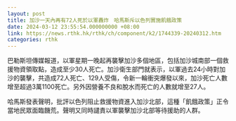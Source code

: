 ```yaml
---
layout: post
title: 加沙一天內再有72人死於以軍轟炸　哈馬斯斥以色列實施飢餓政策
date: 2024-03-12 23:55:54.000000000 +08:00
link: https://news.rthk.hk/rthk/ch/component/k2/1744339-20240312.htm
categories: rthk
---
```


巴勒斯坦傳媒報道，以軍星期一晚起再襲擊加沙多個地區，包括加沙城南部一個救援物資領取點，造成至少30人死亡。加沙衛生部門就表示，以軍過去24小時對加沙的襲擊，共造成72人死亡、129人受傷，令新一輪衝突爆發以來，加沙死亡人數增至超過3萬1100死亡。另外因營養不良和脫水而死亡的人數就增至27人。

哈馬斯發表聲明，批評以色列阻止救援物資進入加沙北部，這種「飢餓政策」正令當地民眾面臨饑荒。聲明又同時譴責以軍襲擊加沙北部等待援助的人群。

